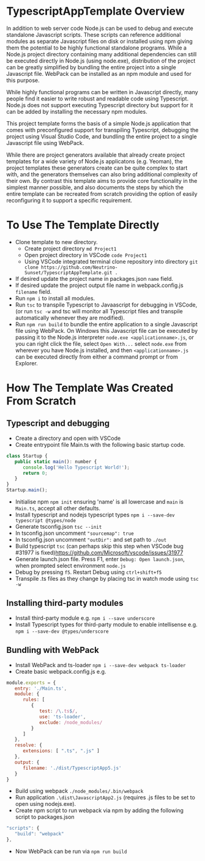 # TypescriptAppTemplate Overview

In addition to web server code Node.js can be used to debug and execute standalone Javascript scripts. These scripts can reference additional modules as separate Javascript files on disk or installed using npm giving them the potential to be highly functional standalone programs. While a Node.js project directory containing many additional dependencies can still be executed directly in Node.js (using node.exe), distribution of the project can be greatly simplified by bundling the entire project into a single Javascript file. WebPack can be installed as an npm module and used for this purpose.

While highly functional programs can be written in Javascript directly, many people find it easier to write robust and readable code using Typescript. Node.js does not support executing Typescript directory but support for it can be added by installing the necessary npm modules.

This project template forms the basis of a simple Node.js application that comes with preconfigured support for transpiling Typescript, debugging the project using Visual Studio Code, and bundling the entire project to a single Javascript file using WebPack.

While there are project generators available that already create project templates for a wide variety of Node.js applicatons (e.g. Yeoman), the project templates these generators create can be quite complex to start with, and the generators themselves can also bring additional complexity of their own. By contrast this template aims to provide core functionality in the simplest manner possible, and also documents the steps by which the entire template can be recreated from scratch providing the option of easily reconfiguring it to support a specific requirement.


# To Use The Template Directly

* Clone template to new directory.
   * Create project directory `md Project1`
   * Open project directory in VSCode `code Project1`
   * Using VSCode integrated terminal clone repository into directory
   `git clone https://github.com/Neutrino-Sunset/TypescriptAppTemplate.git .`
* If desired update the project name in packages.json `name` field.
* If desired update the project output file name in webpack.config.js `filename` field.
* Run `npm i` to install all modules.
* Run `tsc` to transpile Typescript to Javaascript for debugging in VSCode, (or run `tsc -w` and tsc will monitor all Typescript files and transpile automatically whenever they are modified).
* Run `npm run build` to bundle the entire application to a single Javascript file using WebPack. On Windows this Javascript file can be executed by passing it to the Node.js interpreter `node.exe <applicationname>.js`, or you can right click the file, select `Open With...` select `node.exe` from wherever you have Node.js installed, and then `<applicationname>.js` can be executed directly from either a command prompt or from Explorer.


# How The Template Was Created From Scratch

## Typescript and debugging

* Create a directory and open with VSCode
* Create entrypoint file Main.ts with the following basic startup code.

```javascript
class Startup {
   public static main(): number {
      console.log('Hello Typescript World!');
      return 0;
   }
}
Startup.main();
```

* Initialise npm `npm init` ensuring 'name' is all lowercase and `main` is `Main.ts`, accept all other defaults.
* Install typescript and nodejs typescript types `npm i --save-dev typescript @types/node`
* Generate tsconfig.json `tsc --init`
* In tsconfig.json uncomment `"sourcemap": true`
* In tsconfig.json uncomment `"outDir":` and set path to `./out`
* Build typescript `tsc` (can perhaps skip this step when VSCode bug #31977 is fixed)https://github.com/Microsoft/vscode/issues/31977
* Generate launch.json file. Press F1, enter `Debug: Open launch.json`, when prompted select environment `node.js`
* Debug by pressing `f5`. Restart Debug using `ctrl+shift+f5`
* Transpile .ts files as they change by placing tsc in watch mode using `tsc -w`


## Installing third-party modules

* Install third-party module e.g. `npm i --save underscore`
* Install Typescript types for third-party module to enable intellisense e.g. `npm i --save-dev @types/underscore`


## Bundling with WebPack

* Install WebPack and ts-loader `npm i --save-dev webpack ts-loader`
* Create basic webpack.config.js e.g.

```javascript
module.exports = {
   entry: './Main.ts',
   module: {
      rules: [
         {
            test: /\.ts$/,
            use: 'ts-loader',
            exclude: /node_modules/
         }
      ]
   },
   resolve: {
      extensions: [ ".ts", ".js" ]
   },
   output: {
      filename: './dist/TypescriptApp5.js'
   }
}
```

* Build using webpack `./node_modules/.bin/webpack`
* Run application `.\dist\JavascriptApp2.js` (requires .js files to be set to open using nodejs.exe).
* Create npm script to run webpack via npm by adding the following script to packages.json

```javascript
"scripts": {
   "build": "webpack"
},
```

* Now WebPack can be run via `npm run build`
